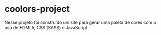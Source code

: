 # coolors-project
Nesse projeto foi construído um site para gerar uma paleta de cores com o uso de HTML5, CSS (SASS) e JavaScript.
